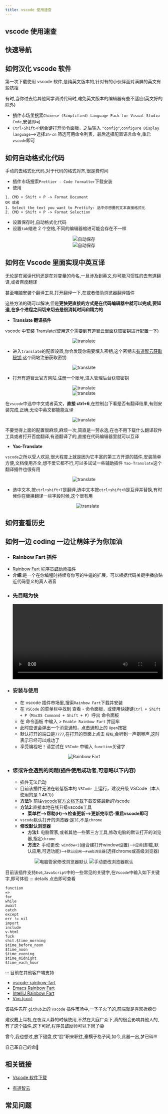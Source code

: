 ```yaml
---
title: vscode 使用速查
---
```


## vscode 使用速查

## 快速导航

<TOC />

## 如何汉化 vscode 软件

第一次下载使用 vscode 软件,是纯英文版本的,针对有的小伙伴面对满屏的英文有些抗拒

有时,当你过去给其他同学调试代码时,难免英文版本的编辑器有些不适应(英文好的除外)

- 插件市场里搜索`Chinese (Simplified) Language Pack for Visual Studio Code`,安装即可
- `Ctrl+Shift+P`组合键打开命令面板，之后输入 `"config"`,`configure Display language`-->选择`zh-cn` 筛选可用命令列表，最后选择配置语言命令,重启`vscode`即可

## 如何自动格式化代码

手动的去格式化代码,对于代码的格式对齐,很是费时间

- 插件市场搜索`Prettier - Code formatter`下载安装
- 使用

```
1. CMD + Shift + P -> Format Document
OR 或者
1. Select the text you want to Prettify: 选中你想要的文本直接格式化
2. CMD + Shift + P -> Format Selection
```

- 设置保存时,自动格式化代码
- 设置`tab`缩进 2 个空格,不同的编辑器缩进可能会存在不一样

<div align="center">
   <div>
   <img class="medium-zoom lazy"  loading="lazy"  src="../images/tools-article-imgs/vscode-guide/auto-format-file.png" alt="自动保存" />
   </div>
   <div>
     <img class="medium-zoom lazy"  loading="lazy"  src="../images/tools-article-imgs/vscode-guide/set-tab.png" alt="自动保存" />
   </div>
</div>

## 如何在 Vscode 里面实现中英互译

无论是在阅读代码还是在对变量的命名,一旦涉及到英文,你可能习惯性的去有道翻译,或者百度翻译

甚至电脑安装个翻译工具,打开翻译一下,在或者借助浏览器翻译插件

这些方法的确可以解决,但是**更快更直接的方式是在代码编辑器中就可以完成,要知道,在多个进程之间切来切去是很消耗时间和精力的**

- **Translate 翻译插件**

vscode 中安装 Translate(使用这个需要到有道智云里面获取密钥进行配置一下)

<div align="center">
   <div>
   <img class="medium-zoom lazy"  loading="lazy"  src="../images/tools-article-imgs/vscode-guide/translate01.jpg" alt="translate" />
   </div>
</div>

- 进入`translate`的配置设置,你会发现你需要填入密钥,这个密钥去[有道智云获取秘钥](http://ai.youdao.com),这个网站注册获取密钥

<div align="center">
   <div>
   <img class="medium-zoom lazy"  loading="lazy"  src="../images/tools-article-imgs/vscode-guide/translate02.jpg" alt="translate" />
   </div>
</div>

- 打开有道智云官方网站,注册一个账号,进入管理后台获取密钥

<div align="center">
   <div>
   <img class="medium-zoom lazy"  loading="lazy"  src="../images/tools-article-imgs/vscode-guide/translate03.jpg" alt="translate" />
   </div>
   <div>
   <img class="medium-zoom lazy"  loading="lazy"  src="../images/tools-article-imgs/vscode-guide/translate04.jpg" alt="translate" />
   </div>
</div>

在`vscode`中选中中文或者英文，**直接 ctrl+6**,在控制台下看是否有翻译结果,有则安装完成,正确,无论中英文都能能互译

<div align="center">
   <div>
   <img class="medium-zoom lazy"  loading="lazy"  src="../images/tools-article-imgs/vscode-guide/translate.gif" alt="translate" />
   </div>
</div>

不要觉得上面的配置很麻烦,麻烦一次,简直是一劳永逸,在也不用下载什么翻译软件工具或者打开百度翻译,有道翻译了的,直接在代码编辑器里就可以互译

- **Yao-Translate**

`vscode`之所以受人欢迎,很大程度上就是因为它丰富的第三方开源的插件,安装简单方便,文档使用齐全,想不爱它都不行,可以多试试一些辅助插件
`Yao-Translate`这个翻译插件也很有用

<div align="center">
   <div>
   <img class="medium-zoom lazy"  loading="lazy"  src="../images/tools-article-imgs/vscode-guide/Youdao01.jpg" alt="translate" />
   </div>
</div>

- 选中文本,按`ctrl+shift+T`是翻译,选中文本按`ctrl+shift+R`是互译并替换,有时候你在替换翻译一些字段时候,这个很有用

  <div align="center">
     <div>
     <img class="medium-zoom lazy"  loading="lazy"  src="../images/tools-article-imgs/vscode-guide/youdao.gif" alt="translate" />
     </div>
  </div>

## 如何查看历史

## 如何一边 coding 一边让萌妹子为你加油

- ### Rainbow Fart 插件

* [Rainbow Fart 程序员鼓励师插件](https://saekiraku.github.io/vscode-rainbow-fart/#/zh/)
* **介绍**:是一个在你编程时持续夸你写的牛逼的扩展，可以根据代码关键字播放贴近代码意义的真人语音

- ### 先目睹为快
  <p>
   <video src="https://saekiraku.oss-cn-beijing.aliyuncs.com/github/vscode-rainbow-fart/showoff-1.mp4" controls="controls" width="100%"></video>
  </p>
- ### 安装与使用
  - 在 vscode 插件市场里,搜索`Rainbow Fart`下载并安装
  - 在 `VSCode` 的菜单栏中找到 查看 - 命令面板，或使用快捷键`Ctrl + Shift + P`（`MacOS Command + Shift + P`）呼出 命令面板
  - 在 命令面板 中输入 > `Enable Rainbow Fart` 并回车
  - 此时应该会弹出一个消息通知，点击通知上的 `Open`按钮
  - 默认打开的端口是`7777`,在打开的页面上点击 `授权`,会听到一声钢琴声,这时表示已经可以成功了
  - 享受编程吧！请尝试在 `VSCode` 中输入 `function`关键字

<div align="center">
  <img class="medium-zoom lazy" loading="lazy" src="../images/tools-article-imgs/vscode-guide/rainbow-fart.png" alt="Rainbow Fart" />
  </div>
  
 * ### 您或许会遇到的问题(插件使用成功者,可忽略以下内容)
      * 插件无法启动
      * 目前该插件无法在较低版本的 `VSCode `上运行，建议升级 VSCode（本人使用的是 1.46.1）)
      * **方法1:** 前往[vscode官方文档下载](https://code.visualstudio.com/docs#vscode)下载安装最新的Vscode
      * **方法2**:直接本地在线升级vscode工具
          * **菜单栏-->帮助(H)-->检查更新-->更新完毕后-重启vscode即可**
    * `vscode`默认打开的浏览器:是`IE`,不是`chrome`
    * **修改默认浏览器**
        * **方法1**: 电脑管家,或者其他一些第三方工具,修改电脑的默认打开的浏览器,指定`chrome`
        * **方法2**: 手动更改: `window+i`(组合建打开window设置)-->`应用`(卸载,默认应用,可选功能)-->`默认应用`-->`web浏览器`(选择chrome或高级浏览器)

  <div align="center">
  <img class="medium-zoom lazy" loading="lazy" src="../images/tools-article-imgs/vscode-guide/point-chrome.png" alt="电脑管家修改浏览器默认" />
   <img class="medium-zoom lazy" loading="lazy" src="../images/tools-article-imgs/vscode-guide/remove-browser.png" alt="手动更改浏览器默认" />
  </div>

目前该插件支持`Es6`,`JavaScript`中的一些常见的关键字,在`Vscode`中输入如下关键字,即可体验
::: details 点击即可查看

```
function
=>
for
while
await
catch
except
err != nil
import
include
v-html
fuck
shit.$time_morning
$time_before_noon
$time_noon
$time_evening
$time_midnight
$time_each_hour
```

:::
目前在其他客户端支持

- [vscode-rainbow-fart](https://github.com/SaekiRaku/vscode-rainbow-fart)
- [Emacs Rainbow Fart](https://github.com/stardiviner/emacs-rainbow-fart)
- [IntelliJ Rainbow Fart ](https://github.com/izhangzhihao/intellij-rainbow-fart)
- [Vim (coc)](https://github.com/iamcco/coc-rainbow-fart)

该插件先在 `github`上的 `vscode` 插件市场中,一下子火了的,前端就是喜欢折腾:no_mouth:

建议戴上耳机,在夜深人静的时候使用,不然在大庭广众下,真的很会影响其他人的,有了这个插件,这下可好,程序员鼓励师可以下岗了:scream:

曾今,我也想过,放下键盘,仗“脸”职来职往,豪横于格子间,如今,此器一出,梦已碎!!!

自己革自己的命:triumph:

## 相关链接

- [Vscode 软件下载](https://code.visualstudio.com/)

* [有道智云](http://ai.youdao.com/)

## 常见问题

<footer-FooterLink :isShareLink="true" :isDaShang="true" />
